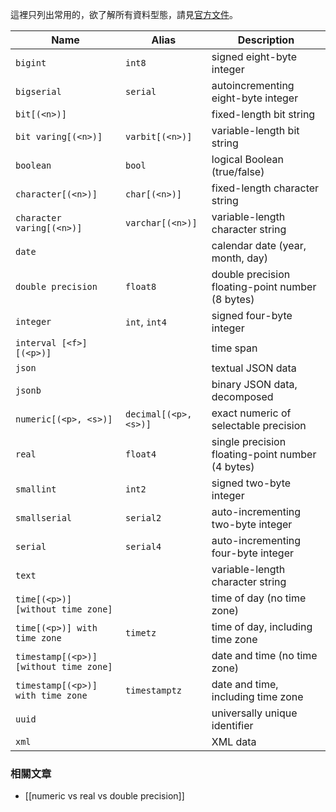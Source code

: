 這裡只列出常用的，欲了解所有資料型態，請見[官方文件](https://www.postgresql.org/docs/current/datatype.html)。

| Name | Alias | Description |
|---|---|---|
|`bigint`|`int8`|signed eight-byte integer|
|`bigserial`|`serial`|autoincrementing eight-byte integer|
|`bit[(<n>)]`||fixed-length bit string|
|`bit varing[(<n>)]`|`varbit[(<n>)]`|variable-length bit string|
|`boolean`|`bool`|logical Boolean (true/false)|
|`character[(<n>)]`|`char[(<n>)]`|fixed-length character string|
|`character varing[(<n>)]`|`varchar[(<n>)]`|variable-length character string|
|`date`||calendar date (year, month, day)|
|`double precision`|`float8`|double precision floating-point number (8 bytes)|
|`integer`|`int`, `int4`|signed four-byte integer|
|`interval [<f>] [(<p>)]`||time span|
|`json`||textual JSON data|
|`jsonb`||binary JSON data, decomposed|
|`numeric[(<p>, <s>)]`|`decimal[(<p>, <s>)]`|exact numeric of selectable precision|
|`real`|`float4`|single precision floating-point number (4 bytes)|
|`smallint`|`int2`|signed two-byte integer|
|`smallserial`|`serial2`|auto-incrementing two-byte integer|
|`serial`|`serial4`|auto-incrementing four-byte integer|
|`text`||variable-length character string|
|`time[(<p>)] [without time zone]`||time of day (no time zone)|
|`time[(<p>)] with time zone`|`timetz`|time of day, including time zone|
|`timestamp[(<p>)] [without time zone]`||date and time (no time zone)|
|`timestamp[(<p>)] with time zone`|`timestamptz`|date and time, including time zone|
|`uuid`||universally unique identifier|
|`xml`||XML data|

### 相關文章

- [[numeric vs real vs double precision]]

